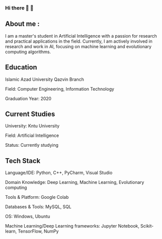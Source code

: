 ### Hi there 👋 :butterfly:

## About me : 
I am a master's student in Artificial Intelligence with a passion for research and practical applications in the field. Currently, I am actively involved in research and work in AI, focusing on machine learning and evolutionary computing algorithms.

## Education
Islamic Azad University Qazvin Branch

Field: Computer Engineering, Information Technology

Graduation Year: 2020

## Current Studies
University: Kntu University

Field: Artificial Intelligence

Status: Currently studying

## Tech Stack
Language/IDE: Python, C++, PyCharm, Visual Studio

Domain Knowledge: Deep Learning, Machine Learning, Evolutionary computing

Tools & Platform: Google Colab

Databases & Tools: MySQL, SQL

OS: Windows, Ubuntu

Machine Learning/Deep Learning frameworks: Jupyter Notebook, Scikit-learn, TensorFlow, NumPy





